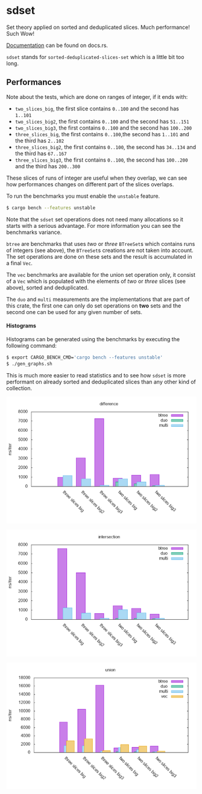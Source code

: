# sdset

Set theory applied on sorted and deduplicated slices. Much performance! Such Wow!

[Documentation](https://docs.rs/sdset) can be found on docs.rs.

`sdset` stands for `sorted-deduplicated-slices-set` which is a little bit too long.

## Performances

Note about the tests, which are done on ranges of integer, if it ends with:
  - `two_slices_big`, the first slice contains `0..100` and the second has `1..101`
  - `two_slices_big2`, the first contains `0..100` and the second has `51..151`
  - `two_slices_big3`, the first contains `0..100` and the second has `100..200`
  - `three_slices_big`, the first contains `0..100`,the second has `1..101` and the third has `2..102`
  - `three_slices_big2`, the first contains `0..100`, the second has `34..134` and the third has `67..167`
  - `three_slices_big3`, the first contains `0..100`, the second has `100..200` and the third has `200..300`

These slices of runs of integer are useful when they overlap, we can see how performances changes on different part of the slices overlaps.

To run the benchmarks you must enable the `unstable` feature.

```bash
$ cargo bench --features unstable
```

Note that the `sdset` set operations does not need many allocations so it starts with a serious advantage. For more information you can see the benchmarks variance.

`btree` are benchmarks that uses *two* or *three* `BTreeSet`s which contains runs of integers (see above), the `BTreeSet`s creations are not taken into account. The set operations are done on these sets and the result is accumulated in a final `Vec`.

The `vec` benchmarks are available for the union set operation only, it consist of a `Vec` which is populated with the elements of *two* or *three* slices (see above), sorted and deduplicated.

The `duo` and `multi` measurements are the implementations that are part of this crate, the first one can only do set operations on **two** sets and the second one can be used for any given number of sets.

#### Histograms

Histograms can be generated using the benchmarks by executing the following command:

```bash
$ export CARGO_BENCH_CMD='cargo bench --features unstable'
$ ./gen_graphs.sh
```

This is much more easier to read statistics and to see how `sdset` is more performant on already sorted and deduplicated slices than any other kind of collection.

![difference benchmarks](misc/difference.png)

![intersection benchmarks](misc/intersection.png)

![union benchmarks](misc/union.png)